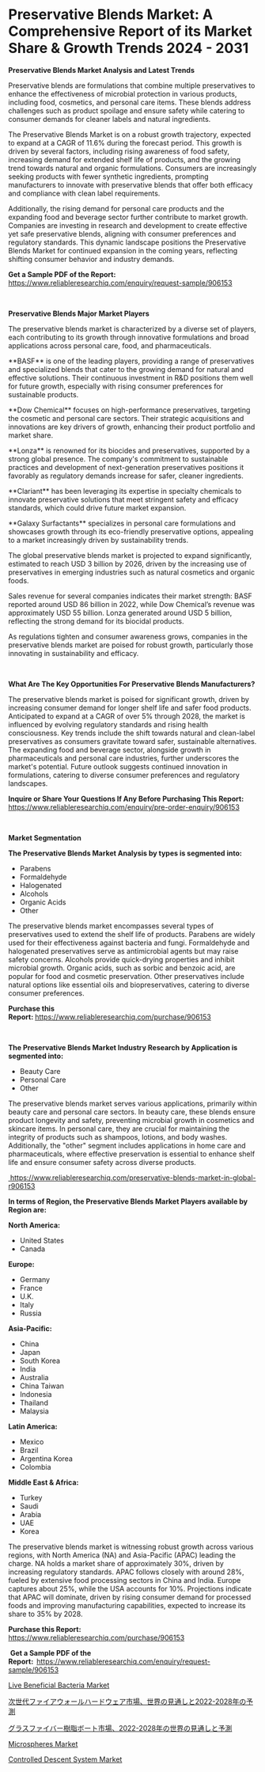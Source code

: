 <p><h1>Preservative Blends Market: A Comprehensive Report of its Market Share & Growth Trends 2024 - 2031</h1></p><p><strong>Preservative Blends Market Analysis and Latest Trends</strong></p>
<p><p>Preservative blends are formulations that combine multiple preservatives to enhance the effectiveness of microbial protection in various products, including food, cosmetics, and personal care items. These blends address challenges such as product spoilage and ensure safety while catering to consumer demands for cleaner labels and natural ingredients.</p><p>The Preservative Blends Market is on a robust growth trajectory, expected to expand at a CAGR of 11.6% during the forecast period. This growth is driven by several factors, including rising awareness of food safety, increasing demand for extended shelf life of products, and the growing trend towards natural and organic formulations. Consumers are increasingly seeking products with fewer synthetic ingredients, prompting manufacturers to innovate with preservative blends that offer both efficacy and compliance with clean label requirements.</p><p>Additionally, the rising demand for personal care products and the expanding food and beverage sector further contribute to market growth. Companies are investing in research and development to create effective yet safe preservative blends, aligning with consumer preferences and regulatory standards. This dynamic landscape positions the Preservative Blends Market for continued expansion in the coming years, reflecting shifting consumer behavior and industry demands.</p></p>
<p><strong>Get a Sample PDF of the Report:&nbsp;</strong> <a href="https://www.reliableresearchiq.com/enquiry/request-sample/906153">https://www.reliableresearchiq.com/enquiry/request-sample/906153</a></p>
<p>&nbsp;</p>
<p><strong>Preservative Blends Major Market Players</strong></p>
<p><p>The preservative blends market is characterized by a diverse set of players, each contributing to its growth through innovative formulations and broad applications across personal care, food, and pharmaceuticals.</p><p>**BASF** is one of the leading players, providing a range of preservatives and specialized blends that cater to the growing demand for natural and effective solutions. Their continuous investment in R&D positions them well for future growth, especially with rising consumer preferences for sustainable products.</p><p>**Dow Chemical** focuses on high-performance preservatives, targeting the cosmetic and personal care sectors. Their strategic acquisitions and innovations are key drivers of growth, enhancing their product portfolio and market share.</p><p>**Lonza** is renowned for its biocides and preservatives, supported by a strong global presence. The company's commitment to sustainable practices and development of next-generation preservatives positions it favorably as regulatory demands increase for safer, cleaner ingredients.</p><p>**Clariant** has been leveraging its expertise in specialty chemicals to innovate preservative solutions that meet stringent safety and efficacy standards, which could drive future market expansion.</p><p>**Galaxy Surfactants** specializes in personal care formulations and showcases growth through its eco-friendly preservative options, appealing to a market increasingly driven by sustainability trends.</p><p>The global preservative blends market is projected to expand significantly, estimated to reach USD 3 billion by 2026, driven by the increasing use of preservatives in emerging industries such as natural cosmetics and organic foods.</p><p>Sales revenue for several companies indicates their market strength: BASF reported around USD 86 billion in 2022, while Dow Chemical’s revenue was approximately USD 55 billion. Lonza generated around USD 5 billion, reflecting the strong demand for its biocidal products.</p><p>As regulations tighten and consumer awareness grows, companies in the preservative blends market are poised for robust growth, particularly those innovating in sustainability and efficacy.</p></p>
<p>&nbsp;</p>
<p><strong>What Are The Key Opportunities For Preservative Blends Manufacturers?</strong></p>
<p><p>The preservative blends market is poised for significant growth, driven by increasing consumer demand for longer shelf life and safer food products. Anticipated to expand at a CAGR of over 5% through 2028, the market is influenced by evolving regulatory standards and rising health consciousness. Key trends include the shift towards natural and clean-label preservatives as consumers gravitate toward safer, sustainable alternatives. The expanding food and beverage sector, alongside growth in pharmaceuticals and personal care industries, further underscores the market's potential. Future outlook suggests continued innovation in formulations, catering to diverse consumer preferences and regulatory landscapes.</p></p>
<p><strong>Inquire or Share Your Questions If Any Before Purchasing This Report:</strong> <a href="https://www.reliableresearchiq.com/enquiry/pre-order-enquiry/906153">https://www.reliableresearchiq.com/enquiry/pre-order-enquiry/906153</a></p>
<p>&nbsp;</p>
<p><strong>Market Segmentation</strong></p>
<p><strong>The Preservative Blends Market Analysis by types is segmented into:</strong></p>
<p><ul><li>Parabens</li><li>Formaldehyde</li><li>Halogenated</li><li>Alcohols</li><li>Organic Acids</li><li>Other</li></ul></p>
<p><p>The preservative blends market encompasses several types of preservatives used to extend the shelf life of products. Parabens are widely used for their effectiveness against bacteria and fungi. Formaldehyde and halogenated preservatives serve as antimicrobial agents but may raise safety concerns. Alcohols provide quick-drying properties and inhibit microbial growth. Organic acids, such as sorbic and benzoic acid, are popular for food and cosmetic preservation. Other preservatives include natural options like essential oils and biopreservatives, catering to diverse consumer preferences.</p></p>
<p><strong>Purchase this Report:&nbsp;</strong><a href="https://www.reliableresearchiq.com/purchase/906153">https://www.reliableresearchiq.com/purchase/906153</a></p>
<p>&nbsp;</p>
<p><strong>The Preservative Blends Market Industry Research by Application is segmented into:</strong></p>
<p><ul><li>Beauty Care</li><li>Personal Care</li><li>Other</li></ul></p>
<p><p>The preservative blends market serves various applications, primarily within beauty care and personal care sectors. In beauty care, these blends ensure product longevity and safety, preventing microbial growth in cosmetics and skincare items. In personal care, they are crucial for maintaining the integrity of products such as shampoos, lotions, and body washes. Additionally, the "other" segment includes applications in home care and pharmaceuticals, where effective preservation is essential to enhance shelf life and ensure consumer safety across diverse products.</p></p>
<p><a href="https://www.reliableresearchiq.com/preservative-blends-market-in-global-r906153">&nbsp;https://www.reliableresearchiq.com/preservative-blends-market-in-global-r906153</a></p>
<p><strong>In terms of Region, the Preservative Blends Market Players available by Region are:</strong></p>
<p>
    <p> <strong> North America: </strong>
        <ul>
            <li>United States</li>
            <li>Canada</li>
        </ul>
        </p> 
    <p> <strong> Europe: </strong>
        <ul>
            <li>Germany</li>
            <li>France</li>
            <li>U.K.</li>
            <li>Italy</li>
            <li>Russia</li>
        </ul>
        </p> 
    <p> <strong> Asia-Pacific: </strong>
        <ul>
            <li>China</li>
            <li>Japan</li>
            <li>South Korea</li>
            <li>India</li>
            <li>Australia</li>
            <li>China Taiwan</li>
            <li>Indonesia</li>
            <li>Thailand</li>
            <li>Malaysia</li>
        </ul>
        </p> 
    <p> <strong> Latin America: </strong>
        <ul>
            <li>Mexico</li>
            <li>Brazil</li>
            <li>Argentina Korea</li>
            <li>Colombia</li>
        </ul>
        </p> 
    <p> <strong> Middle East & Africa: </strong>
        <ul>
            <li>Turkey</li>
            <li>Saudi</li>
            <li>Arabia</li>
            <li>UAE</li>
            <li>Korea</li>
        </ul>
    </p>
    </p>
<p><p>The preservative blends market is witnessing robust growth across various regions, with North America (NA) and Asia-Pacific (APAC) leading the charge. NA holds a market share of approximately 30%, driven by increasing regulatory standards. APAC follows closely with around 28%, fueled by extensive food processing sectors in China and India. Europe captures about 25%, while the USA accounts for 10%. Projections indicate that APAC will dominate, driven by rising consumer demand for processed foods and improving manufacturing capabilities, expected to increase its share to 35% by 2028.</p></p>
<p><strong>Purchase this Report: </strong><a href="https://www.reliableresearchiq.com/purchase/906153">https://www.reliableresearchiq.com/purchase/906153</a></p>
<p>&nbsp;<strong>Get a Sample PDF of the Report:&nbsp;&nbsp;</strong><a href="https://www.reliableresearchiq.com/enquiry/request-sample/906153">https://www.reliableresearchiq.com/enquiry/request-sample/906153</a></p>
<p><strong></strong></p>
<p><p><a href="https://www.linkedin.com/pulse/live-beneficial-bacteria-market-forecasts-trends-impact-analysis-kjqre?trackingId=qP4PR7N4QumerTzEZX1aKA%3D%3D">Live Beneficial Bacteria Market</a></p><p><a href="https://medium.com/@monserrateklfnsch/next-generation-firewall-hardware-market-global-outlook-and-forecast-2022-2028-1cf8064b586f">次世代ファイアウォールハードウェア市場、世界の見通しと2022-2028年の予測</a></p><p><a href="https://medium.com/@jolyongue8huy/fiberglass-resin-boat-market-global-outlook-and-forecast-2022-2028-market-%E3%81%AF-%E3%82%B3%E3%82%B9%E3%83%88%E7%AE%A1%E7%90%86%E3%81%A8%E5%8A%B9%E7%8E%87%E5%90%91%E4%B8%8A%E3%82%92%E5%84%AA%E5%85%88%E3%81%97%E3%81%BE%E3%81%99-9270388dff6b">グラスファイバー樹脂ボート市場、2022-2028年の世界の見通しと予測</a></p><p><a href="https://issuu.com/reportprime-2/docs/microspheres-market-size-2030.pptx_5083512a2c331f">Microspheres Market</a></p><p><a href="https://medium.com/@danielgjoni132/the-comprehensive-controlled-descent-system-market-research-report-is-essential-for-understanding-1c51bfcb4647?postPublishedType=initial">Controlled Descent System Market</a></p></p>